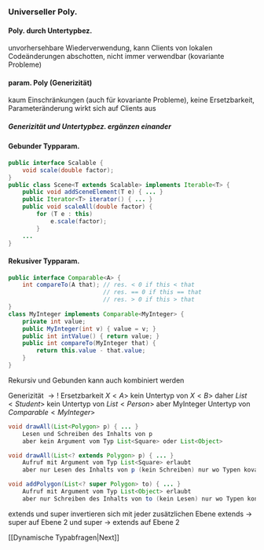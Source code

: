 ### Universeller Poly.
#### Poly. durch Untertypbez.
unvorhersehbare Wiederverwendung, kann Clients von lokalen Codeänderungen abschotten, nicht immer verwendbar (kovariante Probleme)

#### param. Poly (Generizität)
kaum Einschränkungen (auch für kovariante Probleme), keine Ersetzbarkeit, Parameteränderung wirkt sich auf Clients aus

##### Generizität und Untertypbez. ergänzen einander

#### Gebunder Typparam.
```Java
public interface Scalable {  
	void scale(double factor);  
}  
public class Scene<T extends Scalable> implements Iterable<T> {  
	public void addSceneElement(T e) { ... }  
	public Iterator<T> iterator() { ... }  
	public void scaleAll(double factor) {  
		for (T e : this)  
			e.scale(factor);  
		}  
	...  
}
```

#### Rekusiver Typparam.
```Java
public interface Comparable<A> {  
	int compareTo(A that); // res. < 0 if this < that  
						   // res. == 0 if this == that  
						   // res. > 0 if this > that  
}  
class MyInteger implements Comparable<MyInteger> {  
	private int value;  
	public MyInteger(int v) { value = v; }  
	public int intValue() { return value; }  
	public int compareTo(MyInteger that) {  
		return this.value - that.value;  
	}  
}
```

Rekursiv und Gebunden kann auch kombiniert werden

Generizität $\to!$  Ersetzbarkeit
$X<A>$ kein Untertyp von $X<B>$
daher $List<Student>$ kein Untertyp von $List<Person>$
aber MyInteger Untertyp von $Comparable<MyInteger>$

```Java
void drawAll(List<Polygon> p) { ... }  
	Lesen und Schreiben des Inhalts von p  
	aber kein Argument vom Typ List<Square> oder List<Object>  

void drawAll(List<? extends Polygon> p) { ... }  
	Aufruf mit Argument vom Typ List<Square> erlaubt  
	aber nur Lesen des Inhalts von p (kein Schreiben) nur wo Typen kovariant  

void addPolygon(List<? super Polygon> to) { ... }  
	Aufruf mit Argument vom Typ List<Object> erlaubt  
	aber nur Schreiben des Inhalts von to (kein Lesen) nur wo Typen kontravariant
```

extends und super invertieren sich mit jeder zusätzlichen Ebene
extends $\to$ super auf Ebene 2 und super $\to$ extends auf Ebene 2

[[Dynamische Typabfragen|Next]]
